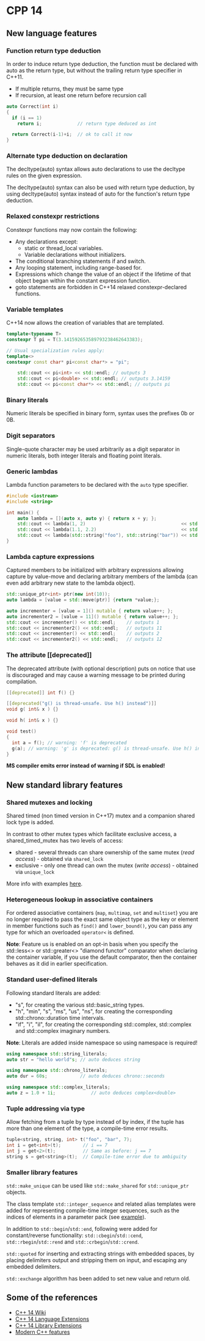 # CPP 14

## New language features

### Function return type deduction

In order to induce return type deduction, the function must be declared with auto as the return type, but without the trailing return type specifier in C++11. 

- If multiple returns, they must be same type
- If recursion, at least one return before recursion call

```cpp
auto Correct(int i)
{
  if (i == 1)
    return i;             // return type deduced as int

  return Correct(i-1)+i;  // ok to call it now
}
```

### Alternate type deduction on declaration

The decltype(auto) syntax allows auto declarations to use the decltype rules on the given expression. 

The decltype(auto) syntax can also be used with return type deduction, by using decltype(auto) syntax instead of auto for the function's return type deduction.


### Relaxed constexpr restrictions


Constexpr functions may now contain the following:
- Any declarations except: 
  - static or thread_local variables.
  - Variable declarations without initializers.
- The conditional branching statements if and switch.
- Any looping statement, including range-based for.
- Expressions which change the value of an object if the lifetime of that object began within the constant expression function. 
- goto statements are forbidden in C++14 relaxed constexpr-declared functions. 


### Variable templates

C++14 now allows the creation of variables that are templated. 

```cpp
template<typename T>
constexpr T pi = T(3.141592653589793238462643383);

// Usual specialization rules apply:
template<>
constexpr const char* pi<const char*> = "pi";

	std::cout << pi<int> << std::endl; // outputs 3
	std::cout << pi<double> << std::endl; // outputs 3.14159
	std::cout << pi<const char*> << std::endl; // outputs pi
```


### Binary literals

Numeric literals  be specified in binary form, syntax uses the prefixes 0b or 0B. 

### Digit separators

Single-quote character may be used arbitrarily as a digit separator in numeric literals, both integer literals and floating point literals.

### Generic lambdas

Lambda function parameters to be declared with the `auto` type specifier.

```cpp
#include <iostream>
#include <string>

int main() {
	auto lambda = [](auto x, auto y) { return x + y; };
	std::cout << lambda(1, 2)									<< std::endl;	// outputs 3
	std::cout << lambda(1.1, 2.2)								<< std::endl;	// outputs 3.3
	std::cout << lambda(std::string("foo"), std::string("bar")) << std::endl;	// outputs foobar
}
```


### Lambda capture expressions

Captured members to be initialized with arbitrary expressions allowing capture by value-move and declaring arbitrary members of the lambda
(can even add arbitrary new state to the lambda object).

```cpp
std::unique_ptr<int> ptr(new int(10));
auto lambda = [value = std::move(ptr)] {return *value;};
```

```cpp
auto incrementer = [value = 1]() mutable { return value++; };
auto incrementer2 = [value = 11]() mutable { return value++; };
std::cout << incrementer() << std::endl;    // outputs 1
std::cout << incrementer2() << std::endl;   // outputs 11
std::cout << incrementer() << std::endl;    // outputs 2
std::cout << incrementer2() << std::endl;   // outputs 12
```

###  The attribute [[deprecated]]

The deprecated attribute (with optional description) puts  on notice that use is discouraged and may cause a warning message to be printed during compilation.

```cpp
[[deprecated]] int f() {}

[[deprecated("g() is thread-unsafe. Use h() instead")]]
void g( int& x ) {}

void h( int& x ) {}

void test()
{
  int a = f(); // warning: 'f' is deprecated
  g(a); // warning: 'g' is deprecated: g() is thread-unsafe. Use h() instead
}
```

**MS compiler emits error instead of warning if SDL is enabled!**

## New standard library features

### Shared mutexes and locking

Shared timed (non timed version in C++17) mutex and a companion shared lock type is added.

In contrast to other mutex types which facilitate exclusive access, a shared_timed_mutex has two levels of access:
- shared - several threads can share ownership of the same mutex (*read access*) - obtained via `shared_lock`
- exclusive - only one thread can own the mutex (*write access*) - obtained via `unique_lock`

More info with examples [here](https://en.cppreference.com/w/cpp/thread).

### Heterogeneous lookup in associative containers

For ordered associative containers (`map`, `multimap`, `set` and `multiset`) you are no longer required to pass the exact same object type as the key or element in member functions such as `find()` and `lower_bound()`, you can pass any type for which an overloaded `operator<` is defined.

**Note**: Feature us is enabled on an opt-in basis when you specify the std::less<> or std::greater<> "diamond functor" comparator when declaring the container variable, if you use the default comparator, then the container behaves as it did in earlier specification.


### Standard user-defined literals

Following standard literals are added: 
- "s", for creating the various std::basic_string types.
- "h", "min", "s", "ms", "us", "ns", for creating the corresponding std::chrono::duration time intervals.
- "if", "i", "il", for creating the corresponding std::complex<float>, std::complex<double> and std::complex<long double> imaginary numbers.

**Note**: Literals are added inside namespace so using namespace is required!

```cpp
using namespace std::string_literals;
auto str = "hello world"s; // auto deduces string

using namespace std::chrono_literals;
auto dur = 60s;            // auto deduces chrono::seconds

using namespace std::complex_literals;
auto z = 1.0 + 1i;             // auto deduces complex<double>
```


### Tuple addressing via type

Allow fetching from a tuple by type instead of by index, if the tuple has more than one element of the type, a compile-time error results.

```cpp
tuple<string, string, int> t("foo", "bar", 7);
int i = get<int>(t);        // i == 7
int j = get<2>(t);          // Same as before: j == 7
string s = get<string>(t);  // Compile-time error due to ambiguity
```

### Smaller library features

`std::make_unique` can be used like `std::make_shared` for `std::unique_ptr` objects.

The class template `std::integer_sequence` and related alias templates were added for representing compile-time integer sequences, such as the indices of elements in a parameter pack (see [example](https://en.cppreference.com/w/cpp/utility/integer_sequence)).

In addition to `std::begin`/`std::end`, following were added for constant/reverse functionality: `std::cbegin`/`std::cend`, `std::rbegin`/`std::rend` and `std::crbegin`/`std::crend`. 

`std::quoted` for inserting and extracting strings with embedded spaces, by placing delimiters output and stripping them on input, and escaping any embedded delimiters. 

`std::exchange` algorithm has been added to set new value and return old.



## Some of the references

- [C++ 14 Wiki](https://en.wikipedia.org/wiki/C%2B%2B14)
- [C++ 14 Language Extensions](https://isocpp.org/wiki/faq/cpp14-language)
- [C++ 14 Library Extensions](https://isocpp.org/wiki/faq/cpp14-library)
- [Modern C++ features](https://github.com/AnthonyCalandra/modern-cpp-features)

